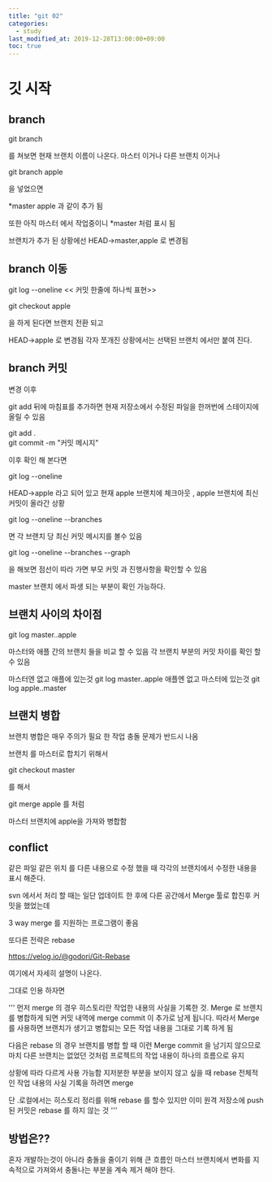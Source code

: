 ```yaml
---
title: "git 02"
categories: 
  - study
last_modified_at: 2019-12-28T13:00:00+09:00
toc: true
---
```




# 깃 시작


## branch 
 git branch 

 를 쳐보면 현재 브랜치 이름이 나온다.
 마스터 이거나 다른 브랜치 이거나 

 git branch apple 

 을 넣었으면 
 
 *master 
 apple 과 같이 추가 됨

또한 아직 마스터 에서 작업중이니 *master 처럼 표시 됨


브랜치가 추가 된 상황에선 HEAD->master,apple 로 변경됨

## branch 이동

 git log --oneline    << 커밋 한줄에 하나씩 표현>>
 
 git checkout apple 

 을 하게 된다면 
 브랜치 전환 되고

 HEAD->apple 로 변경됨
 각자 쪼개진 상황에서는 선택된 브랜치 에서만  붙여 진다.

 ## branch 커밋

 변경 이후 

 git add 뒤에 마침표를 추가하면 현재 저장소에서 수정된 파일을 한꺼번에 스테이지에 올릴 수 있음


 git add .   
 git commit -m "커밋 메시지"

 
 이후 확인 해 본다면 

 git log --oneline

 HEAD->apple 라고 되어 있고 현재 apple 브랜치에 체크아웃 , apple 브랜치에 최신 커밋이 올라간 상황



 git log --oneline --branches 

 면 각 브랜치 당 최신 커밋 메시지를 볼수 있음


 git log --oneline --branches --graph

 을 해보면 점선이 따라 가면 부모 커밋 과 진행사항을 확인할 수 있음

 master 브랜치 에서 파생 되는 부분이 확인 가능하다.


 ## 브랜치 사이의 차이점 

 git log master..apple 

 마스터와 애플 간의 브랜치 들을 비교 할 수 있음
 각 브랜치 부분의 커밋 차이를 확인 할 수 있음

 마스터엔 없고 애플에 있는것 git log master..apple
 애플엔 없고 마스터에 있는것 git log apple..master



 ## 브랜치 병합


 브랜치 병합은 매우 주의가 필요 한 작업
 충돌 문제가 반드시 나옴

 브랜치 를 마스터로 합치기 위해서

 git checkout master

 를 해서 

 git merge apple 를 처럼

 마스터 브랜치에 apple을 가져와 병합함

## conflict

같은 파일 같은 위치 를 다른 내용으로 수정 했을 때
각각의 브랜치에서 수정한 내용을 표시 해준다.

svn 에서서 처리 할 때는 일단 업데이트 한 후에 다른 공간에서 Merge 툴로 합친후 커밋을 했었는데

3 way merge 를 지원하는 프로그램이 좋음

또다른 전략은 rebase 

https://velog.io/@godori/Git-Rebase

여기에서 자세히 설명이 나온다.

그대로 인용 하자면 

'''
먼저 merge 의 경우 히스토리란 작업한 내용의 사실을 기록한 것. Merge 로 브랜치를 병합하게 되면 커밋 내역에
merge commit 이 추가로 남게 됩니다. 따라서 Merge 를 사용하면 브랜치가 생기고 병합되는 모든 작업  내용을 그대로 기록 하게 됨


다음은 rebase 의 경우 브랜치를 병합 할 때 이런 Merge commit 을 남기지 않으므로 
마치 다른 브랜치는 없었던 것처럼 프로젝트의 작업 내용이 하나의 흐름으로 유지

상황에 따라 다르게 사용 가능함 지저분한 부분을 보이지 않고 싶을 때 rebase 
전체적인 작업 내용의 사실 기록을 하려면 merge 

단 .로컬에서는 히스토리 정리를 위해 rebase 를 할수 있지만 이미 원격 저장소에 push 된 커밋은 rebase 를 하지 않는 것
'''


## 방법은??

혼자 개발하는것이 아니라
충돌을 줄이기 위해 큰 흐름인 마스터 브랜치에서 변화를 지속적으로 가져와서 충돌나는 부분을 계속 제거 해야 한다.







 

  


  